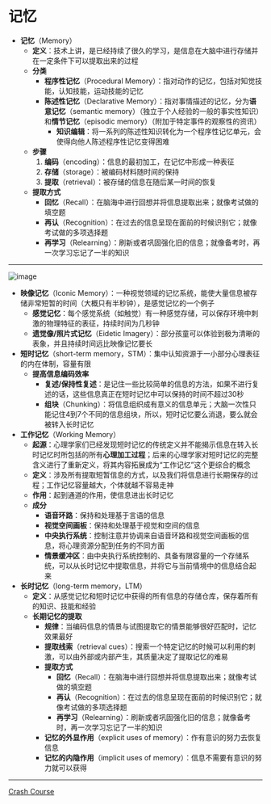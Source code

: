 # 记忆
* **记忆**（Memory）
  * **定义**：技术上讲，是已经持续了很久的学习，是信息在大脑中进行存储并在一定条件下可以提取出来的过程
  * **分类**
    * **程序性记忆**（Procedural Memory）：指对动作的记忆，包括对知觉技能，认知技能，运动技能的记忆
    * **陈述性记忆**（Declarative Memory）：指对事情描述的记忆，分为**语意记忆**（semantic memory）（独立于个人经验的一般的事实性知识）和**情节记忆**（episodic memory）（附加于特定事件的观察性的资讯）
      * **知识编辑**：将一系列的陈述性知识转化为一个程序性记忆单元，会使得向他人陈述程序性记忆变得困难
  * **步骤**
    1. **编码**（encoding）：信息的最初加工，在记忆中形成一种表征
    2. **存储**（storage）：被编码材料随时间的保持
    3. **提取**（retrieval）：被存储的信息在随后某一时间的恢复
  * **提取方式**
    * **回忆**（Recall）：在脑海中进行回想并将信息提取出来；就像考试做的填空题
    * **再认**（Recognition）：在过去的信息呈现在面前的时候识别它；就像考试做的多项选择题
    * **再学习**（Relearning）：刷新或者巩固强化旧的信息；就像备考时，再一次学习忘记了一半的知识
---
![image](images/Memory.png)
* **映像记忆**（Iconic Memory）：一种视觉领域的记忆系统，能使大量信息被存储非常短暂的时间（大概只有半秒钟），是感觉记忆的一个例子
  * **感觉记忆**：每个感觉系统（如触觉）有一种感觉存储，可以保存环境中刺激的物理特征的表征，持续时间为几秒钟
  * **遗觉像/照片式记忆**（Eidetic Imagery）：部分孩童可以体验到极为清晰的表象，并且持续时间远比映像记忆要长
* **短时记忆**（short-term memory，STM）：集中认知资源于一小部分心理表征的内在体制，容量有限
  * **提高信息编码效率**
    * **复述/保持性复述**：是记住一些比较简单的信息的方法，如果不进行复述的话，这些信息真正在短时记忆中可以保持的时间不超过30秒
    * **组块**（Chunking）：将信息组织成有意义的信息单元；大脑一次性只能记住4到7个不同的信息组块，所以，短时记忆要么消退，要么就会被转入长时记忆
* **工作记忆**（Working Memory）
  * **起源**：心理学家们已经发现短时记忆的传统定义并不能揭示信息在转入长时记忆时所包括的所有**心理加工过程**；后来的心理学家对短时记忆的完整含义进行了重新定义，将其内容拓展成为“工作记忆”这个更综合的概念
  * **定义**：涉及所有提取短暂信息的方式，以及我们将信息进行长期保存的过程；工作记忆容量越大，个体就越不容易走神
  * **作用**：起到通道的作用，使信息进出长时记忆
  * **成分**
    * **语音环路**：保持和处理基于言语的信息
    * **视觉空间画板**：保持和处理基于视觉和空间的信息
    * **中央执行系统**：控制注意并协调来自语音环路和视觉空间画板的信息，将心理资源分配到任务的不同方面
    * **情景缓冲区**：由中央执行系统控制的、具备有限容量的一个存储系统，可以从长时记忆中提取信息，并将它与当前情境中的信息结合起来
* **长时记忆**（long-term memory，LTM）
  * **定义**：从感觉记忆和短时记忆中获得的所有信息的存储仓库，保存着所有的知识、技能和经验
  * **长期记忆的提取**
    * **规律**：当编码信息的情景与试图提取它的情景能够很好匹配时，记忆效果最好
    * **提取线索**（retrieval cues）：搜索一个特定记忆的时候可以利用的刺激，可以由外部或内部产生，其质量决定了提取记忆的难易
    * **提取方式**
      * **回忆**（Recall）：在脑海中进行回想并将信息提取出来；就像考试做的填空题
      * **再认**（Recognition）：在过去的信息呈现在面前的时候识别它；就像考试做的多项选择题
      * **再学习**（Relearning）：刷新或者巩固强化旧的信息；就像备考时，再一次学习忘记了一半的知识
    * **记忆的外显作用**（explicit uses of memory）：作有意识的努力去恢复信息
    * **记忆的内隐作用**（implicit uses of memory）：信息不需要有意识的努力就可以获得
---
[Crash Course](https://www.bilibili.com/video/BV1Zs411c7W6?p=14)